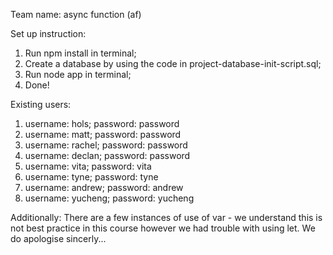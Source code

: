 Team name: async function (af)

Set up instruction: 
1. Run npm install in terminal; 
2. Create a database by using the code in project-database-init-script.sql; 
3. Run node app in terminal; 
4. Done! 

Existing users:
1. username: hols; password: password
2. username: matt; password: password
3. username: rachel; password: password
4. username: declan; password: password
5. username: vita; password: vita
6. username: tyne; password: tyne 
7. username: andrew; password: andrew
8. username: yucheng; password: yucheng

Additionally:
There are a few instances of use of var - we understand this is not best practice in this course however we had trouble with using let.
We do apologise sincerly...
